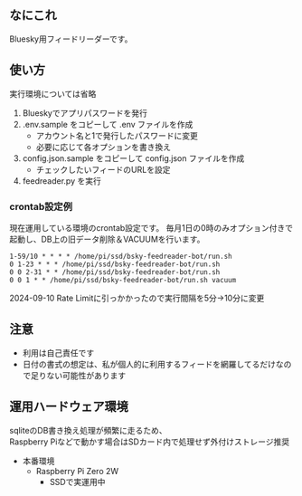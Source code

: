 ## なにこれ

Bluesky用フィードリーダーです。 

## 使い方

実行環境については省略

1. Blueskyでアプリパスワードを発行 
2. .env.sample をコピーして .env ファイルを作成 
    - アカウント名と1で発行したパスワードに変更
    - 必要に応じて各オプションを書き換え
3. config.json.sample をコピーして config.json ファイルを作成
    - チェックしたいフィードのURLを設定
4. feedreader.py を実行

### crontab設定例

現在運用している環境のcrontab設定です。
毎月1日の0時のみオプション付きで起動し、DB上の旧データ削除＆VACUUMを行います。

```
1-59/10 * * * * /home/pi/ssd/bsky-feedreader-bot/run.sh
0 1-23 * * * /home/pi/ssd/bsky-feedreader-bot/run.sh
0 0 2-31 * * /home/pi/ssd/bsky-feedreader-bot/run.sh
0 0 1 * * /home/pi/ssd/bsky-feedreader-bot/run.sh vacuum
```

2024-09-10 Rate Limitに引っかかったので実行間隔を5分→10分に変更

## 注意

- 利用は自己責任です
- 日付の書式の想定は、私が個人的に利用するフィードを網羅してるだけなので足りない可能性があります

## 運用ハードウェア環境

sqliteのDB書き換え処理が頻繁に走るため、\
Raspberry Piなどで動かす場合はSDカード内で処理せず外付けストレージ推奨

- 本番環境
    - Raspberry Pi Zero 2W
        - SSDで実運用中
